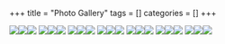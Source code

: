 +++
title = "Photo Gallery"
tags = []
categories = []
+++

![](/./gallery_files/ABCDworkshop-227.jpg)![](/./gallery_files/ABCDworkshop-115.jpg)![](/./gallery_files/ABCDworkshop-124.jpg)
![](/./gallery_files/ABCDworkshop-130.jpg)![](/./gallery_files/ABCDworkshop-170.jpg)![](/./gallery_files/ABCDworkshop-148.jpg)
![](/./gallery_files/ABCDworkshop-74.jpg)![](/./gallery_files/ABCDworkshop-55.jpg)![](/./gallery_files/ABCDworkshop-94.jpg)
![](/./gallery_files/ABCDworkshop-125.jpg)![](/./gallery_files/ABCDworkshop-134.jpg)![](/./gallery_files/ABCDworkshop-89.jpg)
![](/./gallery_files/ABCDworkshop-91.jpg)![](/./gallery_files/ABCDworkshop-251.jpg)![](/./gallery_files/ABCDworkshop-262.jpg)
![](/./gallery_files/ABCDworkshop-181.jpg)![](/./gallery_files/ABCDworkshop-274.jpg)![](/./gallery_files/ABCDworkshop-254.jpg)
![](/./gallery_files/ABCDworkshop-267.jpg)![](/./gallery_files/ABCDworkshop-283.jpg)![](/./gallery_files/ABCDworkshop-316.jpg)